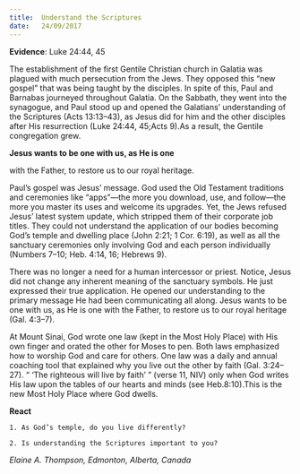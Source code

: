 ```yaml
---
title:  Understand the Scriptures
date:   24/09/2017
---
```


**Evidence**: Luke 24:44, 45

The establishment of the first Gentile Christian church in Galatia was plagued with much persecution from the Jews. They opposed this “new gospel” that was being taught by the disciples. In spite of this, Paul and Barnabas journeyed throughout Galatia. On the Sabbath, they went into the synagogue, and Paul stood up and opened the Galatians’ understanding of the Scriptures (Acts 13:13–43), as Jesus did for him and the other disciples after His resurrection (Luke 24:44, 45;Acts 9).As a result, the Gentile congregation grew.

**Jesus wants to be one with us, as He is one**

with the Father, to restore us to our royal heritage.

Paul’s gospel was Jesus’ message. God used the Old Testament traditions and ceremonies like “apps”—the more you download, use, and follow—the more you master its uses and welcome its upgrades. Yet, the Jews refused Jesus’ latest system update, which stripped them of their corporate job titles. They could not understand the application of our bodies becoming God’s temple and dwelling place (John 2:21; 1 Cor. 6:19), as well as all the sanctuary ceremonies only involving God and each person individually (Numbers 7–10; Heb. 4:14, 16; Hebrews 9).

There was no longer a need for a human intercessor or priest. Notice, Jesus did not change any inherent meaning of the sanctuary symbols. He just expressed their true application. He opened our understanding to the primary message He had been communicating all along. Jesus wants to be one with us, as He is one with the Father, to restore us to our royal heritage (Gal. 4:3–7).

At Mount Sinai, God wrote one law (kept in the Most Holy Place) with His own finger and orated the other for Moses to pen. Both laws emphasized how to worship God and care for others. One law was a daily and annual coaching tool that explained why you live out the other by faith (Gal. 3:24–27). “ ‘The righteous will live by faith’ ” (verse 11, NIV) only when God writes His law upon the tables of our hearts and minds (see Heb.8:10).This is the new Most Holy Place where God dwells.

**React**

`1. As God’s temple, do you live differently?`

`2. Is understanding the Scriptures important to you?`

_Elaine A. Thompson, Edmonton, Alberta, Canada_